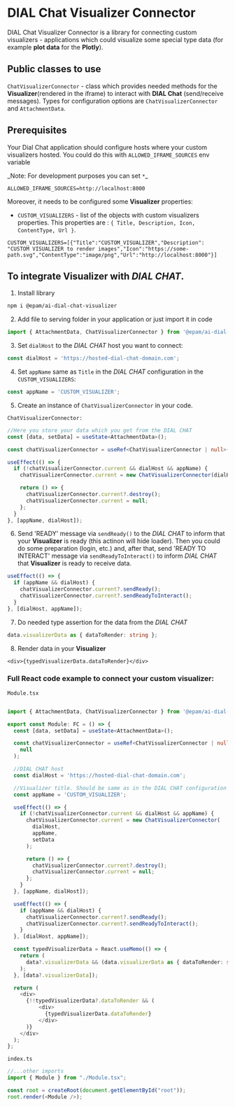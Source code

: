 # DIAL Chat Visualizer Connector

DIAL Chat Visualizer Connector is a library for connecting custom visualizers - applications which could visualize some special type data (for example **plot data** for the **Plotly**).

## Public classes to use

`ChatVisualizerConnector` - class which provides needed methods for the **Visualizer**(rendered in the iframe) to interact with **DIAL Chat** (send/receive messages). Types for configuration options are `ChatVisualizerConnector` and `AttachmentData`.

## Prerequisites

Your Dial Chat application should configure hosts where your custom visualizers hosted. You could do this with `ALLOWED_IFRAME_SOURCES` env variable

\_Note: For development purposes you can set `*`\_

```
ALLOWED_IFRAME_SOURCES=http://localhost:8000
```

Moreover, it needs to be configured some **Visualizer** properties:

- `CUSTOM_VISUALIZERS` - list of the objects with custom visualizers properties. This properties are : `{ Title, Description, Icon, ContentType, Url }`.

```
CUSTOM_VISUALIZERS=[{"Title":"CUSTOM_VISUALIZER","Description": "CUSTOM VISUALIZER to render images","Icon":"https://some-path.svg","ContentType":"image/png","Url":"http://localhost:8000"}]

```

## To integrate **Visualizer** with _DIAL CHAT_.

1. Install library

```bash
npm i @epam/ai-dial-chat-visualizer
```

2. Add file to serving folder in your application or just import it in code

```typescript
import { AttachmentData, ChatVisualizerConnector } from '@epam/ai-dial-chat-visualizer';
```

3. Set `dialHost` to the _DIAL CHAT_ host you want to connect:

```typescript
const dialHost = 'https://hosted-dial-chat-domain.com';
```

4. Set `appName` same as `Title` in the _DIAL CHAT_ configuration in the `CUSTOM_VISUALIZERS`:

```typescript
const appName = 'CUSTOM_VISUALIZER';
```

5. Create an instance of `ChatVisualizerConnector` in your code.

`ChatVisualizerConnector:`

```typescript
//Here you store your data which you get from the DIAL CHAT
const [data, setData] = useState<AttachmentData>();

const chatVisualizerConnector = useRef<ChatVisualizerConnector | null>(null);

useEffect(() => {
  if (!chatVisualizerConnector.current && dialHost && appName) {
    chatVisualizerConnector.current = new ChatVisualizerConnector(dialHost, appName, setData);

    return () => {
      chatVisualizerConnector.current?.destroy();
      chatVisualizerConnector.current = null;
    };
  }
}, [appName, dialHost]);
```

6. Send 'READY' message via `sendReady()` to the _DIAL CHAT_ to inform that your **Visualizer** is ready (this actinon will hide loader). Then you could do some preparation (login, etc.) and, after that, send 'READY TO INTERACT' message via `sendReadyToInteract()` to inform _DIAL CHAT_ that **Visualizer** is ready to receive data.

```typescript
useEffect(() => {
  if (appName && dialHost) {
    chatVisualizerConnector.current?.sendReady();
    chatVisualizerConnector.current?.sendReadyToInteract();
  }
}, [dialHost, appName]);
```

7. Do needed type assertion for the data from the _DIAL CHAT_

```typescript
data.visualizerData as { dataToRender: string };
```

8. Render data in your **Visualizer**

```tsx
<div>{typedVisualizerData.dataToRender}</div>
```

### Full React code example to connect your custom visualizer:

`Module.tsx`

```typescript

import { AttachmentData, ChatVisualizerConnector } from '@epam/ai-dial-chat-visualizer';

export const Module: FC = () => {
  const [data, setData] = useState<AttachmentData>();

  const chatVisualizerConnector = useRef<ChatVisualizerConnector | null>(
    null
  );

  //DIAL CHAT host
  const dialHost = 'https://hosted-dial-chat-domain.com';

  //Visualizer title. Should be same as in the DIAL CHAT configuration in CUSTOM_VISUALIZERS
  const appName = 'CUSTOM_VISUALIZER';

  useEffect(() => {
    if (!chatVisualizerConnector.current && dialHost && appName) {
      chatVisualizerConnector.current = new ChatVisualizerConnector(
        dialHost,
        appName,
        setData
      );

      return () => {
        chatVisualizerConnector.current?.destroy();
        chatVisualizerConnector.current = null;
      };
    }
  }, [appName, dialHost]);

  useEffect(() => {
    if (appName && dialHost) {
      chatVisualizerConnector.current?.sendReady();
      chatVisualizerConnector.current?.sendReadyToInteract();
    }
  }, [dialHost, appName]);

  const typedVisualizerData = React.useMemo(() => {
    return (
      data?.visualizerData && (data.visualizerData as { dataToRender: string })
    );
  }, [data?.visualizerData]);

  return (
    <div>
      {!!typedVisualizerData?.dataToRender && (
          <div>
            {typedVisualizerData.dataToRender}
          </div>
      )}
    </div>
  );
};

```

`index.ts`

```typescript
//...other imports
import { Module } from "./Module.tsx";

const root = createRoot(document.getElementById("root"));
root.render(<Module />);

```
